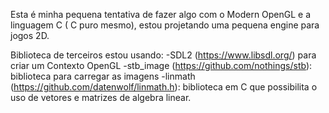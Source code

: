 Esta é minha pequena tentativa de fazer algo com o Modern OpenGL e a linguagem C ( C puro mesmo), estou projetando uma pequena engine para jogos 2D.

Biblioteca de terceiros estou usando:
-SDL2 (https://www.libsdl.org/) para criar um Contexto OpenGL
-stb_image (https://github.com/nothings/stb): biblioteca para carregar as imagens
-linmath (https://github.com/datenwolf/linmath.h): biblioteca em C que possibilita o uso de vetores e matrizes de algebra linear.
